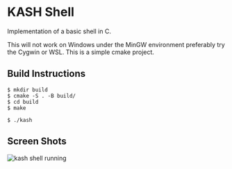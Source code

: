 # KASH Shell
Implementation of a basic shell in C.

This will not work on Windows under the MinGW environment preferably try the Cygwin or WSL.
This is a simple cmake project.

## Build Instructions
```
$ mkdir build
$ cmake -S . -B build/
$ cd build
$ make
```
```
$ ./kash
```
## Screen Shots
![kash shell running](https://user-images.githubusercontent.com/56501211/148338793-1d0ccf34-8f9d-4b40-9219-3573ba5a7042.png)
